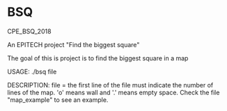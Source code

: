 # BSQ
CPE_BSQ_2018

An EPITECH project
"Find the biggest square"

The goal of this is project is to find the biggest square in a map

USAGE:
  ./bsq file
  
DESCRIPTION:
  file = the first line of the file must indicate the number of lines of the map. 'o' means wall and '.' means empty space.
         Check the file "map_example" to see an example.
